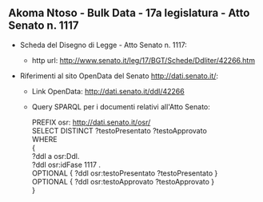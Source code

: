 ## Akoma Ntoso - Bulk Data - 17a legislatura - Atto Senato n. 1117 ##

* Scheda del Disegno di Legge - Atto Senato n. 1117:
	* http url: http://www.senato.it/leg/17/BGT/Schede/Ddliter/42266.htm

* Riferimenti al sito OpenData del Senato http://dati.senato.it/:
	* Link OpenData: http://dati.senato.it/ddl/42266
	* Query SPARQL per i documenti relativi all'Atto Senato:

        PREFIX osr: <http://dati.senato.it/osr/>  
		SELECT DISTINCT ?testoPresentato ?testoApprovato  
		WHERE  
		{  
		    ?ddl a osr:Ddl.  
		    ?ddl osr:idFase 1117 .  
		    OPTIONAL { ?ddl osr:testoPresentato ?testoPresentato }  
		    OPTIONAL { ?ddl osr:testoApprovato ?testoApprovato }  
		}
		